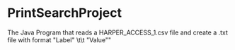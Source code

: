 # PrintSearchProject
The Java Program that reads a HARPER_ACCESS_1.csv file and create a .txt file with format "Label" \t\t "Value""
